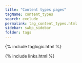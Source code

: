 ```yaml
---
title: "Content types pages"
tagName: content_types
search: exclude
permalink: tag_content_types.html
sidebar: swbp_sidebar
folder: tags
---
```

{% include taglogic.html %}

{% include links.html %}
